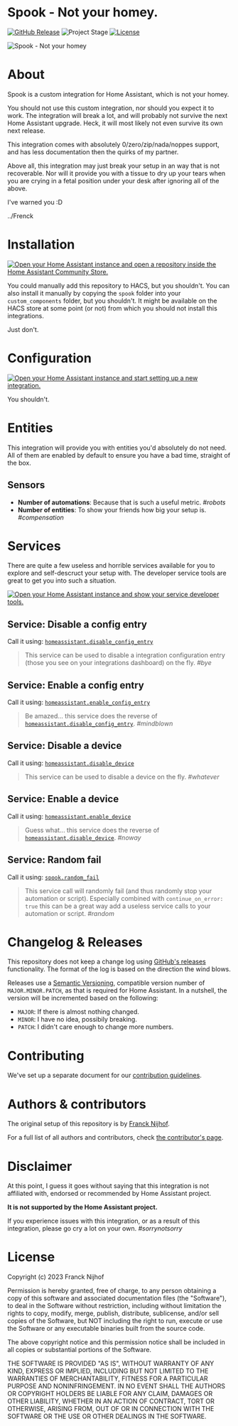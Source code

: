 # Spook - Not your homey. 

[![GitHub Release][releases-shield]][releases]
![Project Stage][project-stage-shield]
[![License][license-shield]](LICENSE.md)

![Spook - Not your homey](https://raw.githubusercontent.com/frenck/spook/main/logos/logo3.png)

# About

Spook is a custom integration for Home Assistant, which is not your homey.

You should not use this custom integration, nor should you expect it to work.
The integration will break a lot, and will probably not survive the next
Home Assistant upgrade. Heck, it will most likely not even survive its own
next release.

This integration comes with absolutely 0/zero/zip/nada/noppes support,
and has less documentation then the quirks of my partner.

Above all, this integration may just break your setup in an way
that is not recoverable. Nor will it provide you with a tissue
to dry up your tears when you are crying in a fetal position
under your desk after ignoring all of the above.

I've warned you :D

../Frenck

# Installation

[![Open your Home Assistant instance and open a repository inside the Home Assistant Community Store.](https://my.home-assistant.io/badges/hacs_repository.svg)](https://my.home-assistant.io/redirect/hacs_repository/?owner=frenck&repository=spook&category=integration)

You could manually add this repository to HACS, but you shouldn't. You can
also install it manually by copying the `spook` folder into your
`custom_components` folder, but you shouldn't. It might be available on the
HACS store at some point (or not) from which you should not install this
integrations.

Just don't.

# Configuration

[![Open your Home Assistant instance and start setting up a new integration.](https://my.home-assistant.io/badges/config_flow_start.svg)](https://my.home-assistant.io/redirect/config_flow_start/?domain=spook)

You shouldn't.

# Entities

This integration will provide you with entities you'd absolutely do not need.
All of them are enabled by default to ensure you have a bad time, straight
of the box.
## Sensors

- **Number of automations**: Because that is such a useful metric. _#robots_
- **Number of entities**: To show your friends how big your setup is. _#compensation_

# Services

There are quite a few useless and horrible services available for you to explore
and self-descruct your setup with. The developer service tools are great
to get you into such a situation.

[![Open your Home Assistant instance and show your service developer tools.](https://my.home-assistant.io/badges/developer_services.svg)](https://my.home-assistant.io/redirect/developer_services/)

## Service: Disable a config entry

Call it using: [`homeassistant.disable_config_entry`](https://my.home-assistant.io/redirect/developer_call_service/?service=homeassistant.disable_config_entry)

> This service can be used to disable a integration configuration entry (those
> you see on your integrations dashboard) on the fly. _#bye_

## Service: Enable a config entry

Call it using: [`homeassistant.enable_config_entry`](https://my.home-assistant.io/redirect/developer_call_service/?service=homeassistant.enable_config_entry)

> Be amazed... this service does the reverse of [`homeassistant.disable_config_entry`](#service-disable-a-config-entry). _#mindblown_

## Service: Disable a device

Call it using: [`homeassistant.disable_device`](https://my.home-assistant.io/redirect/developer_call_service/?service=homeassistant.disable_device)

> This service can be used to disable a device on the fly. _#whatever_

## Service: Enable a device

Call it using: [`homeassistant.enable_device`](https://my.home-assistant.io/redirect/developer_call_service/?service=homeassistant.enable_device)

> Guess what... this service does the reverse of [`homeassistant.disable_device`](#service-disable-a-device). _#noway_

## Service: Random fail

Call it using: [`spook.random_fail`](https://my.home-assistant.io/redirect/developer_call_service/?service=spook.random_fail)

> This service call will randomly fail (and thus randomly stop your automation or
> script). Especially combined with `continue_on_error: true` this can be a great
> way add a useless service calls to your automation or script. _#random_

# Changelog & Releases

This repository does not keep a change log using [GitHub's releases][releases]
functionality. The format of the log is based on the direction the wind blows.

Releases use a [Semantic Versioning][semver], compatible version number of
`MAJOR.MINOR.PATCH`, as that is required for Home Assistant. In a nutshell,
the version will be incremented based on the following:

- `MAJOR`: If there is almost nothing changed.
- `MINOR`: I have no idea, possibily breaking.
- `PATCH`: I didn't care enough to change more numbers.

# Contributing

We've set up a separate document for our
[contribution guidelines](CONTRIBUTING.md).

# Authors & contributors

The original setup of this repository is by [Franck Nijhof][frenck].

For a full list of all authors and contributors,
check [the contributor's page][contributors].

# Disclaimer

At this point, I guess it goes without saying that this integration is
not affiliated with, endorsed or recommended by Home Assistant project.

**It is not supported by the Home Assistant project.**

If you experience issues with this integration, or as a result
of this integration, please go cry a lot on your own. _#sorrynotsorry_

# License

Copyright (c) 2023 Franck Nijhof

Permission is hereby granted, free of charge, to any person obtaining a copy
of this software and associated documentation files (the "Software"), to deal
in the Software without restriction, including without limitation the rights
to copy, modify, merge, publish, distribute, sublicense, and/or sell copies
of the Software, but NOT including the right to run, execute or use the
Software or any executable binaries built from the source code.

The above copyright notice and this permission notice shall be included in all
copies or substantial portions of the Software.

THE SOFTWARE IS PROVIDED "AS IS", WITHOUT WARRANTY OF ANY KIND, EXPRESS OR
IMPLIED, INCLUDING BUT NOT LIMITED TO THE WARRANTIES OF MERCHANTABILITY,
FITNESS FOR A PARTICULAR PURPOSE AND NONINFRINGEMENT. IN NO EVENT SHALL THE
AUTHORS OR COPYRIGHT HOLDERS BE LIABLE FOR ANY CLAIM, DAMAGES OR OTHER
LIABILITY, WHETHER IN AN ACTION OF CONTRACT, TORT OR OTHERWISE, ARISING FROM,
OUT OF OR IN CONNECTION WITH THE SOFTWARE OR THE USE OR OTHER DEALINGS IN THE
SOFTWARE.

[contributors]: https://github.com/frenck/spook/graphs/contributors
[frenck]: https://github.com/frenck
[keepchangelog]: http://keepachangelog.com/en/1.0.0/
[license-shield]: https://img.shields.io/badge/license-Passive%20Aggressive%20License-lightgrey.svg
[project-stage-shield]: https://img.shields.io/badge/project%20stage-DESTRUCTIVE-red.svg
[releases-shield]: https://img.shields.io/github/release/frenck/spook.svg
[releases]: https://github.com/frenck/spook/releases
[semver]: http://semver.org/spec/v2.0.0.html
